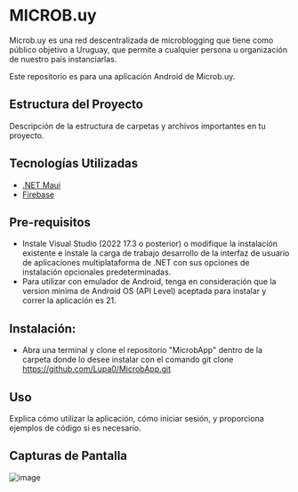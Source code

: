 # MICROB.uy

Microb.uy es una red descentralizada de microblogging que tiene como público objetivo a Uruguay, que permite a cualquier persona u organización de nuestro país instanciarlas.

Este repositorio es para una aplicación Android de Microb.uy.

## Estructura del Proyecto

Descripción de la estructura de carpetas y archivos importantes en tu proyecto.

## Tecnologías Utilizadas

- [.NET Maui](https://learn.microsoft.com/es-es/dotnet/maui/what-is-maui?view=net-maui-8.0)
- [Firebase](https://firebase.google.com/)

## Pre-requisitos

 - Instale Visual Studio (2022 17.3 o posterior) o modifique la instalación existente e instale la carga de trabajo desarrollo de la interfaz de usuario de aplicaciones multiplataforma de .NET con sus opciones de instalación opcionales predeterminadas.
 - Para utilizar con emulador de Android, tenga en consideración que la version minima de Android OS (API Level) aceptada para instalar y correr la aplicación es 21.

## Instalación: 
- Abra una terminal y clone el repositorio "MicrobApp" dentro de la carpeta donde lo desee instalar con el comando git clone https://github.com/Lupa0/MicrobApp.git

## Uso

Explica cómo utilizar la aplicación, cómo iniciar sesión, y proporciona ejemplos de código si es necesario.

## Capturas de Pantalla

![image](https://github.com/Lupa0/MicrobApp/blob/b487b78406f1770e33f0f71089229b2153e26e63/MicrobApp/Resources/Images/captura_login.png)


